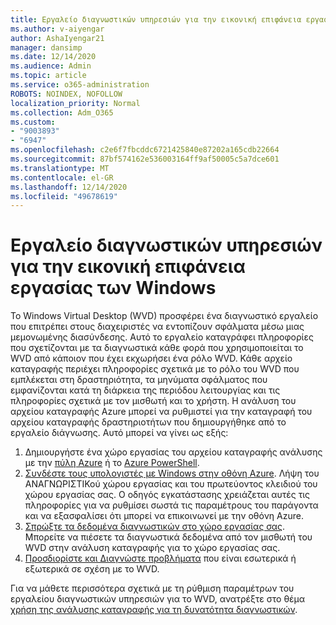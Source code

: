 ```yaml
---
title: Εργαλείο διαγνωστικών υπηρεσιών για την εικονική επιφάνεια εργασίας των Windows
ms.author: v-aiyengar
author: AshaIyengar21
manager: dansimp
ms.date: 12/14/2020
ms.audience: Admin
ms.topic: article
ms.service: o365-administration
ROBOTS: NOINDEX, NOFOLLOW
localization_priority: Normal
ms.collection: Adm_O365
ms.custom:
- "9003893"
- "6947"
ms.openlocfilehash: c2e6f7fbcddc6721425840e87202a165cdb22664
ms.sourcegitcommit: 87bf574162e536003164ff9af50005c5a7dce601
ms.translationtype: MT
ms.contentlocale: el-GR
ms.lasthandoff: 12/14/2020
ms.locfileid: "49678619"
---
```

# <a name="service-diagnostics-tool-for-windows-virtual-desktop"></a>Εργαλείο διαγνωστικών υπηρεσιών για την εικονική επιφάνεια εργασίας των Windows

Το Windows Virtual Desktop (WVD) προσφέρει ένα διαγνωστικό εργαλείο που επιτρέπει στους διαχειριστές να εντοπίζουν σφάλματα μέσω μιας μεμονωμένης διασύνδεσης. Αυτό το εργαλείο καταγράφει πληροφορίες που σχετίζονται με τα διαγνωστικά κάθε φορά που χρησιμοποιείται το WVD από κάποιον που έχει εκχωρήσει ένα ρόλο WVD. Κάθε αρχείο καταγραφής περιέχει πληροφορίες σχετικά με το ρόλο του WVD που εμπλέκεται στη δραστηριότητα, τα μηνύματα σφάλματος που εμφανίζονται κατά τη διάρκεια της περιόδου λειτουργίας και τις πληροφορίες σχετικά με τον μισθωτή και το χρήστη. Η ανάλυση του αρχείου καταγραφής Azure μπορεί να ρυθμιστεί για την καταγραφή του αρχείου καταγραφής δραστηριοτήτων που δημιουργήθηκε από το εργαλείο διάγνωσης. Αυτό μπορεί να γίνει ως εξής:

1. Δημιουργήστε ένα χώρο εργασίας του αρχείου καταγραφής ανάλυσης με την [πύλη Azure](https://go.microsoft.com/fwlink/?linkid=2129500) ή το [Azure PowerShell](https://go.microsoft.com/fwlink/?linkid=2129501).
1. [Συνδέστε τους υπολογιστές με Windows στην οθόνη Azure](https://go.microsoft.com/fwlink/?linkid=2129913). Λήψη του ΑΝΑΓΝΩΡΙΣΤΙΚού χώρου εργασίας και του πρωτεύοντος κλειδιού του χώρου εργασίας σας. Ο οδηγός εγκατάστασης χρειάζεται αυτές τις πληροφορίες για να ρυθμίσει σωστά τις παραμέτρους του παράγοντα και να εξασφαλίσει ότι μπορεί να επικοινωνεί με την οθόνη Azure.
1. [Σπρώξτε τα δεδομένα διαγνωστικών στο χώρο εργασίας σας](https://go.microsoft.com/fwlink/?linkid=2128284). Μπορείτε να πιέσετε τα διαγνωστικά δεδομένα από τον μισθωτή του WVD στην ανάλυση καταγραφής για το χώρο εργασίας σας.
1. [Προσδιορίστε και Διαγνώστε προβλήματα](https://go.microsoft.com/fwlink/?linkid=2128338) που είναι εσωτερικά ή εξωτερικά σε σχέση με το WVD.

Για να μάθετε περισσότερα σχετικά με τη ρύθμιση παραμέτρων του εργαλείου διαγνωστικών υπηρεσιών για το WVD, ανατρέξτε στο θέμα [χρήση της ανάλυσης καταγραφής για τη δυνατότητα διαγνωστικών](https://go.microsoft.com/fwlink/?linkid=2128084).
